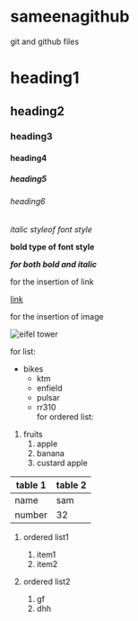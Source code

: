 # sameenagithub
git and github files
# heading1
## heading2
### heading3
#### heading4
##### heading5
###### heading6


*italic styleof font style*

**bold type of font style**

***for both bold and italic***

for the insertion of link

[link](http://engineering.apssdc.in/trainee/?q:=eyJndWlkIjoiLTExODA2OTc3OjE3ZDM2YmM5YWE2Oi03N2Y5V2ZsaUxtTUY1S19fM2ZLSHp1VEFVQSJ9)

for the insertion of image

![eifel tower](https://imagesvc.meredithcorp.io/v3/mm/image?q=85&c=sc&poi=face&w=1600&h=800&url=https%3A%2F%2Fstatic.onecms.io%2Fwp-content%2Fuploads%2Fsites%2F28%2F2017%2F02%2Feiffel-tower-paris-france-EIFFEL0217.jpg)

for list:
* bikes
  * ktm
  * enfield
  * pulsar
  * rr310  
 for ordered list:
 
1. fruits
    1. apple
    2. banana
    3. custard apple

table 1|table 2
--------|--------
name|sam
number|32

1. ordered list1
   1. item1
   2. item2

1. ordered list2
    1. gf
    2. dhh
   
  
